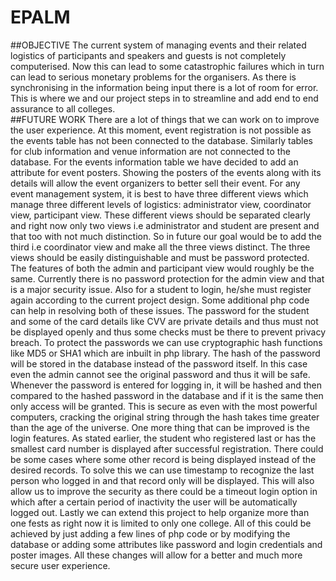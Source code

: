 # EPALM
##OBJECTIVE
The current system of managing events and their related logistics of participants and speakers and guests is not completely computerised. Now this can lead to some catastrophic failures which in turn can lead to serious monetary problems for the organisers. As there is synchronising in the information being input there is a lot of room for error. This is where we and our project steps in to streamline and add end to end assurance to all colleges.
<br>
##FUTURE WORK
There are a lot of things that we can work on to improve the user experience. At this moment, event registration is not possible as the events table has not been connected to the database. Similarly tables  for club information and venue information are not connected to the database. For the events information table we have decided to add an attribute for event posters. Showing the posters of the events along with its details will allow the event organizers to better sell their event.
For any event management system, it is best to have three different views which manage three different levels of logistics: administrator view, coordinator view, participant view. These different views should be separated clearly and right now only two views i.e administrator and student are present and that too with not much distinction. So in future our goal would be to add the third i.e coordinator view and make all the three views distinct.
The three views should be easily distinguishable and must be password protected. The features of both the admin and participant view would roughly be the same. Currently there is no password protection for the admin view and that is a major security issue. Also for a student to login, he/she must register again according to the current project design. Some additional php code can help in resolving both of these issues. 
The password for the student and some of the card details like CVV are private details and thus must not be displayed openly and thus some checks must be there to prevent privacy breach. To protect the passwords we can use cryptographic hash functions like MD5 or SHA1 which are inbuilt in php library. The hash of the password will be stored in the database instead of the password itself. In this case even the admin cannot see the original password and thus it will be safe. Whenever the password is entered for logging in, it will be hashed and then compared to the hashed password in the database and if it is the same then only access will be granted. This is secure as even with the most powerful computers, cracking the original string through the hash takes time greater than the age of the universe. One more thing that can be improved is the login features. As stated earlier, the student who registered last or has the smallest card number is displayed after successful registration. There could be some cases where some other record is being displayed instead of the desired records. To solve this we can use timestamp to recognize the last person who logged in and that record only will be displayed. This will also allow us to improve the security as there could be a timeout login option in which after a certain period of inactivity the user will be automatically logged out.
Lastly we can extend this project to help organize more than one fests as right now it is limited to only one college. All of this could be achieved by just adding a few lines of php code or by modifying the database or adding some attributes like password and login credentials and poster images. All these changes will allow for a better and much more secure user experience. 
